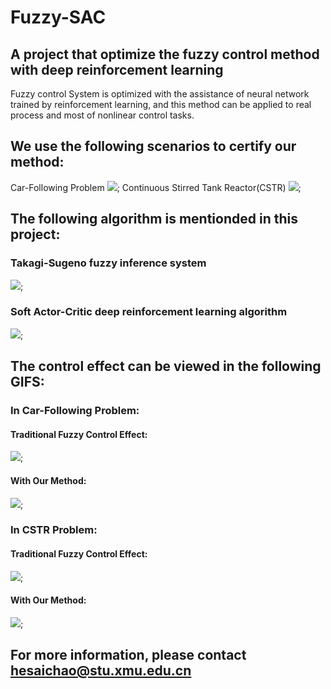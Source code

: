 # Fuzzy-SAC

## A project that optimize the fuzzy control method with deep reinforcement learning
Fuzzy control System is optimized with the assistance of neural network trained by reinforcement learning, and this method can be applied to real process and most of nonlinear control tasks.
## We use the following scenarios to certify our method:
Car-Following Problem
<image src="Pictures/图片2.png">;
Continuous Stirred Tank Reactor(CSTR)
<image src="Pictures/图片1.png">;
## The following algorithm is mentionded in this project:
### Takagi-Sugeno fuzzy inference system
<image src="Pictures/Fuzzy Control System.png">;
### Soft Actor-Critic deep reinforcement learning algorithm
<image src="Pictures/Actor-Critic.png">;
## The control effect can be viewed in the following GIFS:
### In Car-Following Problem:
#### Traditional Fuzzy Control Effect:
<image src="Pictures/CAR_Ori.gif">;
#### With Our Method:
<image src="Pictures/CAR_Imp.gif">;
### In CSTR Problem:
#### Traditional Fuzzy Control Effect:
<image src="Pictures/CSTR_Ori.gif">;
#### With Our Method:
<image src="Pictures/CSTR_Imp.gif">;



## For more information, please contact hesaichao@stu.xmu.edu.cn
